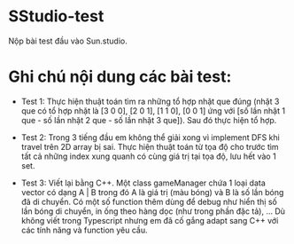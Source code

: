 # SStudio-test
 Nộp bài test đầu vào Sun.studio.

# Ghi chú nội dung các bài test:
+ Test 1: Thực hiện thuật toán tìm ra những tổ hợp nhặt que đúng (nhặt 3 que có tổ hợp nhặt là [3 0 0], [2 0 1], [1 1 0], [0 0 1] ứng với [số lần nhặt 1 que - số lần nhặt 2 que - số lần nhặt 3 que]). Sau đó thực hiện tổ hợp.

+ Test 2: Trong 3 tiếng đầu em không thể giải xong vì implement DFS khi travel trên 2D array bị sai. Thực hiện thuật toán từ tọa độ cho trước tìm tất cả những index xung quanh có cùng giá trị tại tọa độ, lưu hết vào 1 set.

+ Test 3: Viết lại bằng C++. Một class gameManager chứa 1 loại data vector<string> có dạng A | B trong đó A là giá trị (màu bóng) và B là số lần bóng đã di chuyển. Có một số function thêm dùng để debug như hiển thị số lần bóng di chuyển, in ống theo hàng dọc (như trong phần đặc tả), ... Dù không viết trong Typescript nhưng em đã cố gắng adapt sang C++ với các tính năng và function yêu cầu.
